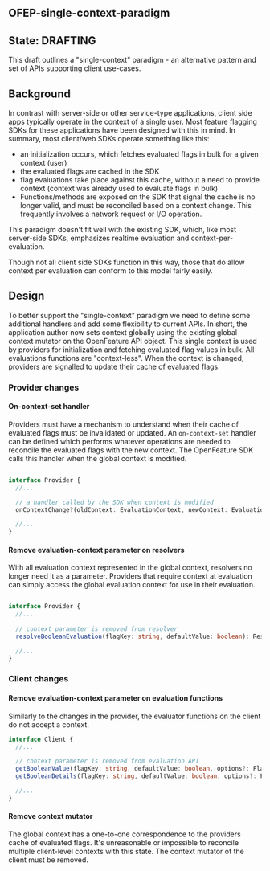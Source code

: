 ## OFEP-single-context-paradigm

## State: DRAFTING

This draft outlines a "single-context" paradigm - an alternative pattern and set of APIs supporting client use-cases.

## Background

In contrast with server-side or other service-type applications, client side apps typically operate in the context of a single user.
Most feature flagging SDKs for these applications have been designed with this in mind.
In summary, most client/web SDKs operate something like this:

- an initialization occurs, which fetches evaluated flags in bulk for a given context (user)
- the evaluated flags are cached in the SDK
- flag evaluations take place against this cache, without a need to provide context (context was already used to evaluate flags in bulk)
- Functions/methods are exposed on the SDK that signal the cache is no longer valid, and must be reconciled based on a context change. This frequently involves a network request or I/O operation.

This paradigm doesn't fit well with the existing SDK, which, like most server-side SDKs, emphasizes realtime evaluation and context-per-evaluation.

Though not all client side SDKs function in this way, those that do allow context per evaluation can conform to this model fairly easily.

## Design

To better support the "single-context" paradigm we need to define some additional handlers and add some flexibility to current APIs.
In short, the application author now sets context globally using the existing global context mutator on the OpenFeature API object.
This single context is used by providers for initialization and fetching evaluated flag values in bulk.
All evaluations functions are "context-less".
When the context is changed, providers are signalled to update their cache of evaluated flags.

### Provider changes

#### On-context-set handler

Providers must have a mechanism to understand when their cache of evaluated flags must be invalidated or updated. An `on-context-set` handler can be defined which performs whatever operations are needed to reconcile the evaluated flags with the new context. The OpenFeature SDK calls this handler when the global context is modified.

```typescript

interface Provider {
  //...

  // a handler called by the SDK when context is modified
  onContextChange?(oldContext: EvaluationContext, newContext: EvaluationContext): Promise<void>

  //...
}
```

#### Remove evaluation-context parameter on resolvers

With all evaluation context represented in the global context, resolvers no longer need it as a parameter. Providers that require context at evaluation can simply access the global evaluation context for use in their evaluation.

```typescript

interface Provider {
  //...
  
  // context parameter is removed from resolver
  resolveBooleanEvaluation(flagKey: string, defaultValue: boolean): ResolutionDetails<boolean>;

  //...
}
```

### Client changes

#### Remove evaluation-context parameter on evaluation functions

Similarly to the changes in the provider, the evaluator functions on the client do not accept a context.

```typescript
interface Client {
  //...

  // context parameter is removed from evaluation API
  getBooleanValue(flagKey: string, defaultValue: boolean, options?: FlagEvaluationOptions): boolean;
  getBooleanDetails(flagKey: string, defaultValue: boolean, options?: FlagEvaluationOptions): EvaluationDetails<boolean>;

  //...
}
```

#### Remove context mutator

The global context has a one-to-one correspondence to the providers cache of evaluated flags. It's unreasonable or impossible to reconcile multiple client-level contexts with this state. The context mutator of the client must be removed.
